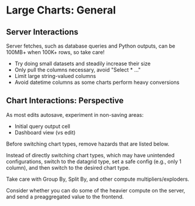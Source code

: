# Large Charts: General

## Server Interactions

Server fetches, such as database queries and Python outputs, can be 100MB+ when 100K+ rows, so take care!

- Try doing small datasets and steadily increase their size
- Only pull the columns necessary, avoid "Select * ..."
- Limit large string-valued columns
- Avoid datetime columns as some charts perform heavy conversions

## Chart Interactions: Perspective

As most edits autosave, experiment in non-saving areas:
- Initial query output cell
- Dashboard view (vs edit)

Before switching chart types, remove hazards that are listed below.

Instead of directly switching chart types, which may have unintended configurations, switch to the datagrid type, set a safe config (e.g., only 1 column), and then switch to the desired chart type.

Take care with Group By, Split By, and other compute multipliers/exploders.

Consider whether you can do some of the heavier compute on the server, and send a preaggregated value to the frontend.

